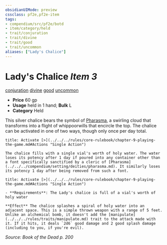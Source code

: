 ```yaml
---
obsidianUIMode: preview
cssclass: pf2e,pf2e-item
tags:
- compendium/src/pf2e/botd
- item/category/held
- trait/conjuration
- trait/divine
- trait/good
- trait/uncommon
aliases: ["Lady's Chalice"]
---
```

# Lady's Chalice *Item 3*  
[conjuration](../../../Rules/traits/conjuration.md)  [divine](../../../Rules/traits/divine.md)  [good](../../../Rules/traits/good.md)  [uncommon](../../../Rules/traits/uncommon.md)  

- **Price** 60 gp
- **Usage** held in 1 hand; **Bulk** L
- **Category** Held

This silver chalice bears the symbol of [Pharasma](../../setting/deities/pharasma.md), a swirling cloud that transforms into a flight of whippoorwills that encircle the top. The chalice can be activated in one of two ways, though only once per day total.

```ad-embed-ability
title: Activate [>](../../../rules/core-rulebook/chapter-9-playing-the-game.md#Actions "Single Action")

The chalice fills with a single vial's worth of holy water. The water loses its potency after 1 day if poured into any container other than a font specifically sanctified by a cleric of [Pharasma](../../../compendium/setting/deities/pharasma.md). It similarly loses its potency 1 day after being removed from such a font.
```

```ad-embed-ability
title: Activate [>](../../../rules/core-rulebook/chapter-9-playing-the-game.md#Actions "Single Action")

- **Requirements**: The Lady's chalice is full of a vial's worth of holy water

**Effect** The chalice splashes a spiral of holy water into an adjacent space. This is a simple thrown weapon with a range of 5 feet. Unlike an alchemical bomb, it doesn't add the [manipulate](../../../rules/traits/manipulate.md) trait to the attack made with it. If it hits, it deals `2d6` good damage and 2 good splash damage (including to you, if you're evil).
```

*Source: Book of the Dead p. 200*
